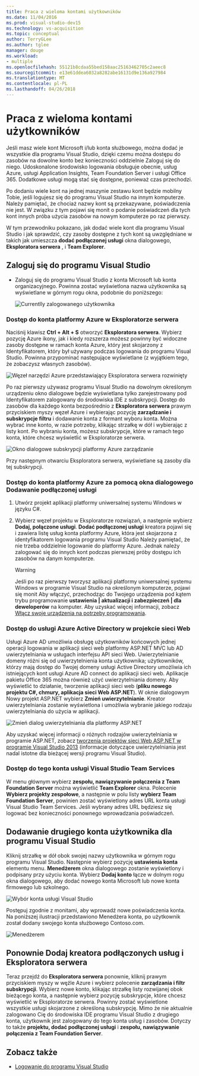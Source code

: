 ```yaml
---
title: Praca z wieloma kontami użytkowników
ms.date: 11/04/2016
ms.prod: visual-studio-dev15
ms.technology: vs-acquisition
ms.topic: conceptual
author: TerryGLee
ms.author: tglee
manager: douge
ms.workload:
- multiple
ms.openlocfilehash: 55121b8cdaa55bed158aac25163462705c2aeec8
ms.sourcegitcommit: e13e61ddea6032a8282abe16131d9e136a927984
ms.translationtype: MT
ms.contentlocale: pl-PL
ms.lasthandoff: 04/26/2018
---
```

# <a name="work-with-multiple-user-accounts"></a>Praca z wieloma kontami użytkowników

Jeśli masz wiele kont Microsoft i/lub konta służbowego, można dodać je wszystkie dla programu Visual Studio, dzięki czemu można dostępu do zasobów na dowolne konto bez konieczności oddzielnie Zaloguj się do niego. Udoskonalone środowisko logowania obsługuje obecnie, usług Azure, usługi Application Insights, Team Foundation Server i usługi Office 365. Dodatkowe usługi mogą stać się dostępne, ponieważ czas przechodzi.

Po dodaniu wiele kont na jednej maszynie zestawu kont będzie mobilny Tobie, jeśli logujesz się do programu Visual Studio na innym komputerze. Należy pamiętać, że chociaż nazwy kont są przekazywane, poświadczenia nie jest. W związku z tym pojawi się monit o podanie poświadczeń dla tych kont innych próba użycia zasobów na nowym komputerze po raz pierwszy.

W tym przewodniku pokazano, jak dodać wiele kont dla programu Visual Studio i jak sprawdzić, czy zasoby dostępne z tych kont są uwzględniane w takich jak umieszcza **dodać podłączonej usługi** okna dialogowego, **Eksploratora serwera** , i **Team Explorer**.

## <a name="sign-in-to-visual-studio"></a>Zaloguj się do programu Visual Studio

- Zaloguj się do programu Visual Studio z konta Microsoft lub konta organizacyjnego. Powinna zostać wyświetlona nazwa użytkownika są wyświetlane w górnym rogu okna, podobnie do poniższego:

     ![Currentlly zalogowanego użytkownika](../ide/media/vs2015_username.png "VS2015_UserName")

### <a name="access-your-azure-account-in-server-explorer"></a>Dostęp do konta platformy Azure w Eksploratorze serwera

Naciśnij klawisz **Ctrl + Alt + S** otworzyć **Eksploratora serwera**. Wybierz pozycję Azure ikony, jak i kiedy rozszerza możesz powinny być widoczne zasoby dostępne w ramach konta Azure, który jest skojarzony z Identyfikatorem, który był używany podczas logowania do programu Visual Studio. Powinna przypominać następujące wyświetlane (z wyjątkiem tego, że zobaczysz własnych zasobów).

![Węzeł narzędzi Azure przedstawiający Eksploratora serwera rozwinięty](../ide/media/vs2015_serverexplorer.png "VS2015_ServerExplorer")

Po raz pierwszy używasz programu Visual Studio na dowolnym określonym urządzeniu okno dialogowe będzie wyświetlana tylko zarejestrowany pod Identyfikatorem zalogowany do środowiska IDE z subskrypcji. Dostęp do zasobów dla każdego konta bezpośrednio z **Eksploratora serwera** prawym przyciskiem myszy węzeł Azure i wybierając pozycję **zarządzanie i subskrypcje filtru** i dodawanie konta z formant wyboru konta. Można wybrać inne konto, w razie potrzeby, klikając strzałkę w dół i wybierając z listy kont. Po wybraniu konta, możesz subskrypcje, które w ramach tego konta, które chcesz wyświetlić w Eksploratorze serwera.

![Okno dialogowe subskrypcji platformy Azure zarządzanie](../ide/media/vs2015_manage_subs.png "vs2015_manage_subs")

Przy następnym otwarciu Eksploratora serwera, wyświetlane są zasoby dla tej subskrypcji.

### <a name="access-your-azure-account-via-add-connected-service-dialog"></a>Dostęp do konta platformy Azure za pomocą okna dialogowego Dodawanie podłączonej usługi

1. Utwórz projekt aplikacji platformy uniwersalnej systemu Windows w języku C#.

1. Wybierz węzeł projektu w Eksploratorze rozwiązań, a następnie wybierz **Dodaj, połączone usługi**. **Dodać podłączonej usługi** kreatora pojawi się i zawiera listę usług konta platformy Azure, która jest skojarzona z identyfikatorem logowania programu Visual Studio Należy pamiętać, że nie trzeba oddzielnie logowanie do platformy Azure. Jednak należy zalogować się do innych kont podczas pierwszej próby dostępu ich zasobów na danym komputerze.

    > [!WARNING]
    > Jeśli po raz pierwszy tworzysz aplikacji platformy uniwersalnej systemu Windows w programie Visual Studio na określonym komputerze, pojawi się monit Aby włączyć, przechodząc do Twojego urządzenia pod kątem trybu programowanie **ustawienia &#124; aktualizacji i zabezpieczeń &#124; dla deweloperów** na komputer. Aby uzyskać więcej informacji, zobacz [Włącz swoje urządzenia na potrzeby programowania](/windows/uwp/get-started/enable-your-device-for-development).

### <a name="access_azure"></a> Dostęp do usługi Azure Active Directory w projekcie sieci Web

Usługi Azure AD umożliwia obsługę użytkowników końcowych jednej operacji logowania w aplikacji sieci web platformy ASP.NET MVC lub AD uwierzytelniania w usługach interfejsu API sieci Web. Uwierzytelnianie domeny różni się od uwierzytelnienia konta użytkownika; użytkowników, którzy mają dostęp do Twojej domeny usługi Active Directory umożliwia ich istniejących kont usługi Azure AD connect do aplikacji sieci web. Aplikacje pakietu Office 365 można również użyć uwierzytelniania domeny. Aby wyświetlić to działanie, tworzenie aplikacji sieci web (**pliku nowego projektu C#, chmury, aplikacja sieci Web ASP.NET**). W oknie dialogowym Nowy projekt ASP.NET wybierz **Zmień uwierzytelnianie**. Kreator uwierzytelniania zostanie wyświetlona i umożliwia wybranie jakiego rodzaju uwierzytelniania do użycia w aplikacji.

![Zmień dialog uwierzytelniania dla platformy ASP.NET](../ide/media/vs2015_change_authentication.png "VS2015_change_authentication")

Aby uzyskać więcej informacji o różnych rodzajów uwierzytelniania w programie ASP.NET, zobacz [tworzenia projektów sieci Web ASP.NET w programie Visual Studio 2013](http://www.asp.net/visual-studio/overview/2013/creating-web-projects-in-visual-studio#orgauth) (informacje dotyczące uwierzytelniania jest nadal istotne dla bieżącej wersji programu Visual Studio).

### <a name="access-your-visual-studio-team-services-account"></a>Dostęp do tego konta usługi Visual Studio Team Services

W menu głównym wybierz **zespołu, nawiązywanie połączenia z Team Foundation Server** można wyświetlić **Team Explorer** okna. Polecenie **Wybierz projekty zespołowe**, a następnie w polu listy **wybierz Team Foundation Server**, powinien zostać wyświetlony adres URL konta usługi Visual Studio Team Services. Jeśli wybrany adres URL będziesz się logować bez konieczności ponownego wprowadzania poświadczeń.

## <a name="add-a-second-user-account-to-visual-studio"></a>Dodawanie drugiego konta użytkownika dla programu Visual Studio

Kliknij strzałkę w dół obok swojej nazwy użytkownika w górnym rogu programu Visual Studio. Następnie wybierz pozycję **ustawienia konta** elementu menu. **Menedżerem** okna dialogowego zostanie wyświetlony i podpisany przy użyciu konta. Wybierz **Dodaj konto** łącze w dolnym rogu okna dialogowego, aby dodać nowego konta Microsoft lub nowe konta firmowego lub szkolnego.

![Wybór konta usługi Visual Studio](../ide/media/vs2015_acct_picker.png "VS2015_acct_picker")

Postępuj zgodnie z monitami, aby wprowadź nowe poświadczenia konta. Na poniższej ilustracji przedstawiono Menedżera konta, po użytkownik został dodany swojego konta służbowego Contoso.com.

![Menedżerem](../ide/media/vs2015_accountmanager.gif "VS2015_AccountManager")

## <a name="revisit-the-add-connected-services-wizard-and-server-explorer"></a>Ponownie Dodaj kreatora podłączonych usług i Eksploratora serwera

Teraz przejdź do **Eksploratora serwera** ponownie, kliknij prawym przyciskiem myszy w węźle Azure i wybierz polecenie **zarządzania i filtr subskrypcji**. Wybierz nowe konto, klikając strzałkę listy rozwijanej obok bieżącego konta, a następnie wybierz pozycję subskrypcje, które chcesz wyświetlić w Eksploratorze serwera. Powinny zostać wyświetlone wszystkie usługi skojarzone z określoną subskrypcję. Mimo że nie aktualnie zalogowano Cię do środowiska IDE programu Visual Studio z drugiego konta, użytkownik jest zalogowany do tego konta usług i zasobów. Dotyczy to także **projektu, dodać podłączonej usługi** i **zespołu, nawiązywanie połączenia z Team Foundation Server**.

## <a name="see-also"></a>Zobacz także

- [Logowanie do programu Visual Studio](signing-in-to-visual-studio.md)
